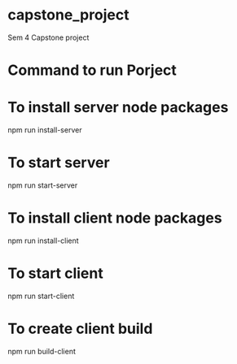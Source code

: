# capstone_project

Sem 4 Capstone project

# Command to run Porject

# To install server node packages

npm run install-server

# To start server

npm run start-server

# To install client node packages

npm run install-client

# To start client

npm run start-client

# To create client build

npm run build-client
